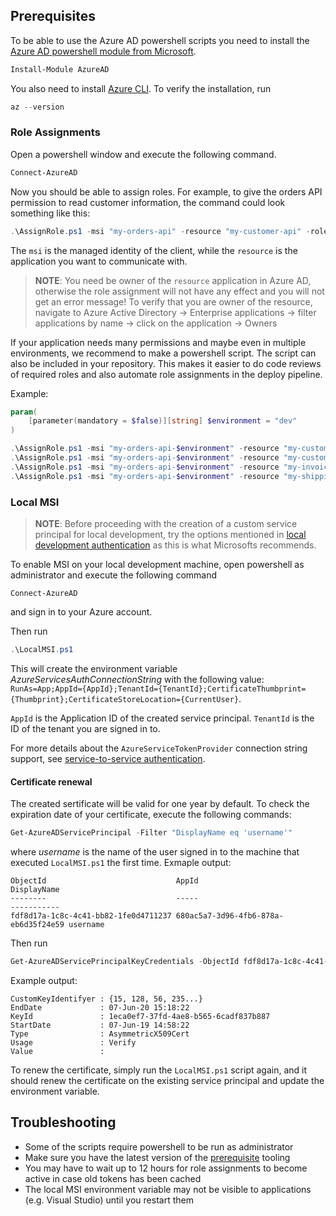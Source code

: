 ## Prerequisites

To be able to use the Azure AD powershell scripts you need to install the [Azure AD powershell module from Microsoft](https://docs.microsoft.com/en-us/powershell/module/azuread/?view=azureadps-2.0).

```powershell
Install-Module AzureAD
```

You also need to install [Azure CLI](https://docs.microsoft.com/en-us/cli/azure/install-azure-cli-windows?view=azure-cli-latest). To verify the installation, run

```powershell
az --version
```

### Role Assignments

Open a powershell window and execute the following command.

```powershell
Connect-AzureAD
```

Now you should be able to assign roles. For example, to give the orders API permission to read customer information, the command could look something like this:

```powershell
.\AssignRole.ps1 -msi "my-orders-api" -resource "my-customer-api" -role "customers.read"
```

The `msi` is the managed identity of the client, while the `resource` is the application you want to communicate with.

> **NOTE**: You need be owner of the `resource` application in Azure AD, otherwise the role assignment will not have any effect and you will not get an error message!
> To verify that you are owner of the resource, navigate to Azure Active Directory -> Enterprise applications -> filter applications by name -> click on the application -> Owners

If your application needs many permissions and maybe even in multiple environments, we recommend to make a powershell script. The script can also be included in your repository. This makes it easier to do code reviews of required roles and also automate role assignments in the deploy pipeline.

Example:

```powershell
param(
    [parameter(mandatory = $false)][string] $environment = "dev"
)

.\AssignRole.ps1 -msi "my-orders-api-$environment" -resource "my-customer-api-$environment" -role "customer.read"
.\AssignRole.ps1 -msi "my-orders-api-$environment" -resource "my-customer-api-$environment" -role "customer.read.sensitive"
.\AssignRole.ps1 -msi "my-orders-api-$environment" -resource "my-invoice-api-$environment" -role "payment.finalize"
.\AssignRole.ps1 -msi "my-orders-api-$environment" -resource "my-shipping-api-$environment" -role "parcel.create"
```

### Local MSI
> **NOTE**: Before proceeding with the creation of a custom service principal for local development, try the options mentioned in [local development authentication](https://docs.microsoft.com/en-us/azure/key-vault/service-to-service-authentication#local-development-authentication) as this is what Microsofts recommends.

To enable MSI on your local development machine, open powershell as administrator and execute the following command
```powerhell
Connect-AzureAD
```
and sign in to your Azure account.

Then run
```powershell
.\LocalMSI.ps1
```

This will create the environment variable *AzureServicesAuthConnectionString* with the following value: `RunAs=App;AppId={AppId};TenantId={TenantId};CertificateThumbprint={Thumbprint};CertificateStoreLocation={CurrentUser}`.

`AppId` is the Application ID of the created service principal. `TenantId` is the ID of the tenant you are signed in to.

For more details about the `AzureServiceTokenProvider` connection string support, see [service-to-service authentication](https://docs.microsoft.com/en-us/azure/key-vault/service-to-service-authentication#connection-string-support).

#### Certificate renewal
The created sertificate will be valid for one year by default. To check the expiration date of your certificate, execute the following commands:

```powershell
Get-AzureADServicePrincipal -Filter "DisplayName eq 'username'"
```
where *username* is the name of the user signed in to the machine that executed `LocalMSI.ps1` the first time.
Exmaple output:

```
ObjectId                             AppId                                DisplayName
--------                             -----                                -----------
fdf8d17a-1c8c-4c41-bb82-1fe0d4711237 680ac5a7-3d96-4fb6-878a-eb6d35f24e59 username
```

Then run
```powershell
Get-AzureADServicePrincipalKeyCredentials -ObjectId fdf8d17a-1c8c-4c41-bb82-1fe0d4711237
```
Example output:
```
CustomKeyIdentifyer : {15, 128, 56, 235...}
EndDate             : 07-Jun-20 15:18:22
KeyId               : 1eca0ef7-37fd-4ae8-b565-6cadf837b887
StartDate           : 07-Jun-19 14:58:22
Type                : AsymmetricX509Cert
Usage               : Verify
Value               :
```

To renew the certificate, simply run the `LocalMSI.ps1` script again, and it should renew the certificate on the existing service principal and update the environment variable.

## Troubleshooting
- Some of the scripts require powershell to be run as administrator
- Make sure you have the latest version of the [prerequisite](#prerequisites) tooling
- You may have to wait up to 12 hours for role assignments to become active in case old tokens has been cached
- The local MSI environment variable may not be visible to applications (e.g. Visual Studio) until you restart them
